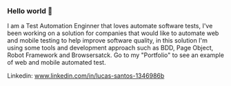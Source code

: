 ### Hello world 👋

  I am a Test Automation Enginner that loves automate software tests, I've been working on a solution for companies that would like to automate web and mobile testing to help improve software quality, in this  solution I'm using some tools and development approach such as BDD, Page Object, Robot Framework and Browsersatck. Go to my "Portfolio" to see an example of web and mobile automated test.
  
  Linkedin:  www.linkedin.com/in/lucas-santos-1346986b
